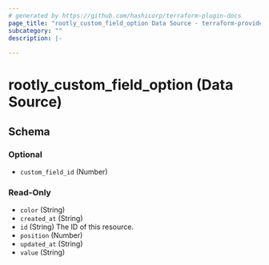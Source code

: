 ```yaml
---
# generated by https://github.com/hashicorp/terraform-plugin-docs
page_title: "rootly_custom_field_option Data Source - terraform-provider-rootly"
subcategory: ""
description: |-
  
---
```


# rootly_custom_field_option (Data Source)





<!-- schema generated by tfplugindocs -->
## Schema

### Optional

- `custom_field_id` (Number)

### Read-Only

- `color` (String)
- `created_at` (String)
- `id` (String) The ID of this resource.
- `position` (Number)
- `updated_at` (String)
- `value` (String)



